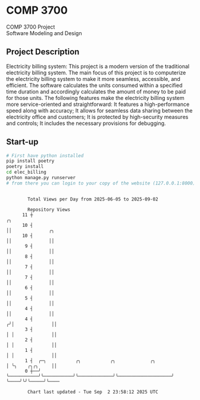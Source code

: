 # COMP 3700
COMP 3700 Project  
Software Modeling and Design
## Project Description
Electricity billing system: This project is a modern version of the traditional electricity billing system. The main focus of this project is to computerize the electricity billing system to make it more seamless, accessible, and efficient. The software calculates the units consumed within a specified time duration and accordingly calculates the amount of money to be paid for those units. The following features make the electricity billing system more service-oriented and straightforward: It features a high-performance speed along with accuracy; It allows for seamless data sharing between the electricity office and customers; It is protected by high-security measures and controls; It includes the necessary provisions for debugging.

## Start-up
```bash
# First have python installed
pip install poetry
poetry install
cd elec_billing
python manage.py runserver
# from there you can login to your copy of the website (127.0.0.1:8000), default creds are admin/admin
```

```

        Total Views per Day from 2025-06-05 to 2025-09-02

        Repository Views
      11 ┼                                                                   ╭╮
      10 ┤                                                                   ││              ╭╮
      10 ┤                                                                   ││              ││
       9 ┤                                                                   ││              ││
       8 ┤                                                                   ││              ││
       7 ┤                                                                   ││              ││
       7 ┤                                                                   ││              ││
       6 ┤                                                                   ││              ││
       5 ┤                                                                   ││              ││
       4 ┤                                                                   ││              ││
       4 ┤                                                                  ╭╯│              ││
       3 ┤                                                                  │ │              ││
       2 ┤                                                                  │ │              ││
       1 ┤                                                                  │ │              ││
       1 ┤  ╭─╮           ╭╮           ╭╮             ╭╮                    │ ╰╮    ╭╮╭╮     ││
       0 ┼──╯ ╰───────────╯╰───────────╯╰─────────────╯╰────────────────────╯  ╰────╯╰╯╰─────╯╰────

        Chart last updated - Tue Sep  2 23:58:12 2025 UTC
        
```
